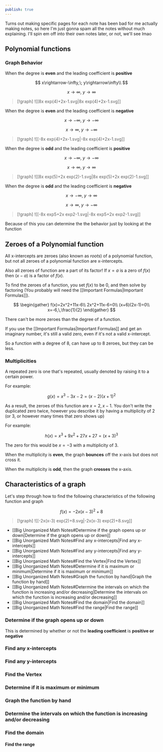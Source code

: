 ```yaml
---
publish: true
---
```


Turns out making specific pages for each note has been bad for me actually making notes, so here I'm just gonna spam all the notes without much explaining. I'll spin em off into their own notes later, or not, we'll see lmao

## Polynomial functions

### Graph Behavior

When the degree is **even** and the leading coefficient is **positive**

$$
x\rightarrow-\infty,\; y\rightarrow\infty\\
$$

$$
x\rightarrow\infty,\; y\rightarrow\infty
$$

> [!graph]
> ![[8x exp(4)+2x-1.svg|8x exp(4)+2x-1.svg]]

When the degree is **even** and the leading coefficient is **negative**

$$
x\rightarrow-\infty,\; y\rightarrow-\infty
$$

$$
x\rightarrow\infty,\; y\rightarrow-\infty
$$

> [!graph]
> ![[-8x exp(4)+2x-1.svg|-8x exp(4)+2x-1.svg]]

When the degree is **odd** and the leading coefficient is **positive**

$$
x\rightarrow-\infty,\; y\rightarrow-\infty
$$

$$
x\rightarrow\infty,\; y\rightarrow\infty
$$

> [!graph]
> ![[8x exp(5)+2x exp(2)-1.svg|8x exp(5)+2x exp(2)-1.svg]]

When the degree is **odd** and the leading coefficient is **negative**

$$
x\rightarrow-\infty,\; y\rightarrow\infty
$$

$$
x\rightarrow\infty,\; y\rightarrow-\infty
$$

> [!graph]
> ![[-8x exp5+2x exp2-1.svg|-8x exp5+2x exp2-1.svg]]

Because of this you can determine the the behavior just by looking at the function

## Zeroes of a Polynomial function

All x-intercepts are zeroes (also known as _roots_) of a polynomial function, but not all zeroes of a polynomial function are x-intercepts.

Also all zeroes of function are a part of its factor! If $x=a$ is a zero of $f(x)$ then $(x-a)$ is a factor of $f(x)$.

To find the zeroes of a function, you set $f(x)$ to be 0, and then solve by factoring (You probably will need the [[Important Formulas|Important Formulas]]).

$$
\begin{gather}
f(x)=2x^2+11x-6\\
2x^2+11x-6=0\\
(x+6)(2x-1)=0\\
x=-6,\,\frac{1}{2}
\end{gather}
$$

There can't be more zeroes than the degree of a function.

If you use the [[Important Formulas|Important Formulas]] and get an imaginary number, it's still a valid zero, even if it's not a valid x-intercept.

So a function with a degree of 8, can have up to 8 zeroes, but they can be less.

### Multiplicities

A repeated zero is one that's repeated, usually denoted by raising it to a certain power.

For example:

$$
g(x)=x^3-3x-2=(x-2)(x+1)^2
$$

As a result, the zeroes of this function are $x=2,\,x-1$. You don't write the duplicated zero twice, however you describe it by having a multiplicity of 2 (or 3, or however many times that zero shows up)

For example:

$$
h(x)=x^3+9x^2+27x+27=(x+3)^3
$$

The zero for this would be $x=-3$ with a multiplicity of 3.

When the multiplicity is **even**, the graph **bounces** off the x-axis but does not cross it.

When the multiplicity is **odd**, then the graph **crosses** the x-axis.

## Characteristics of a graph

Let's step through how to find the following characteristics of the following function and graph

$$
f(x)=-2x(x-3)^2+8
$$

> [!graph]
> ![[-2x(x-3) exp(2)+8.svg|-2x(x-3) exp(2)+8.svg]]

- [[Big Unorganized Math Notes#Determine if the graph opens up or down|Determine if the graph opens up or down]]
- [[Big Unorganized Math Notes#Find any x-intercepts|Find any x-intercepts]]
- [[Big Unorganized Math Notes#Find any y-intercepts|Find any y-intercepts]]
- [[Big Unorganized Math Notes#Find the Vertex|Find the Vertex]]
- [[Big Unorganized Math Notes#Determine if it is maximum or minimum|Determine if it is maximum or minimum]]
- [[Big Unorganized Math Notes#Graph the function by hand|Graph the function by hand]]
- [[Big Unorganized Math Notes#Determine the intervals on which the function is increasing and/or decreasing|Determine the intervals on which the function is increasing and/or decreasing]]
- [[Big Unorganized Math Notes#Find the domain|Find the domain]]
- [[Big Unorganized Math Notes#Find the range|Find the range]]

### Determine if the graph opens up or down

This is determined by whether or not the **leading coefficient** is **positive or negative**

### Find any x-intercepts

### Find any y-intercepts

### Find the Vertex

### Determine if it is maximum or minimum

### Graph the function by hand

### Determine the intervals on which the function is increasing and/or decreasing

### Find the domain

#### Find the range
